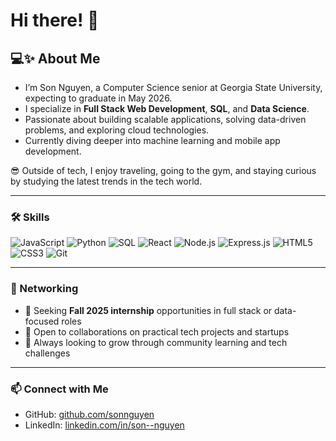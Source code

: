 # Hi there! 👋

## 💻✨ About Me

- I’m Son Nguyen, a Computer Science senior at Georgia State University, expecting to graduate in May 2026.
- I specialize in **Full Stack Web Development**, **SQL**, and **Data Science**.
- Passionate about building scalable applications, solving data-driven problems, and exploring cloud technologies.
- Currently diving deeper into machine learning and mobile app development.

😎 Outside of tech, I enjoy traveling, going to the gym, and staying curious by studying the latest trends in the tech world.

---

### 🛠 Skills

![JavaScript](https://img.shields.io/badge/JavaScript-F7DF1E?style=flat&logo=javascript&logoColor=black)
![Python](https://img.shields.io/badge/Python-3776AB?style=flat&logo=python&logoColor=white)
![SQL](https://img.shields.io/badge/SQL-4479A1?style=flat&logo=mysql&logoColor=white)
![React](https://img.shields.io/badge/React-20232A?style=flat&logo=react&logoColor=61DAFB)
![Node.js](https://img.shields.io/badge/Node.js-339933?style=flat&logo=nodedotjs&logoColor=white)
![Express.js](https://img.shields.io/badge/Express.js-000000?style=flat&logo=express&logoColor=white)
![HTML5](https://img.shields.io/badge/HTML5-E34F26?style=flat&logo=html5&logoColor=white)
![CSS3](https://img.shields.io/badge/CSS3-1572B6?style=flat&logo=css3&logoColor=white)
![Git](https://img.shields.io/badge/Git-F05032?style=flat&logo=git&logoColor=white)

---

### 🤝 Networking

- 📌 Seeking **Fall 2025 internship** opportunities in full stack or data-focused roles
- 💬 Open to collaborations on practical tech projects and startups
- 🧠 Always looking to grow through community learning and tech challenges

---

### 📫 Connect with Me

- GitHub: [github.com/sonnguyen](https://github.com/sonnguyen)
- LinkedIn: [linkedin.com/in/son--nguyen](https://www.linkedin.com/in/son--nguyen)

